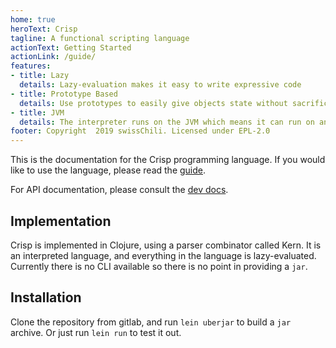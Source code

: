 ```yaml
---
home: true
heroText: Crisp
tagline: A functional scripting language
actionText: Getting Started
actionLink: /guide/
features:
- title: Lazy
  details: Lazy-evaluation makes it easy to write expressive code
- title: Prototype Based
  details: Use prototypes to easily give objects state without sacrificing functionality
- title: JVM
  details: The interpreter runs on the JVM which means it can run on any platform.
footer: Copyright  2019 swissChili. Licensed under EPL-2.0
---
```


This is the documentation for the Crisp programming language. If you would like
to use the language, please read the [guide](guide/).

For API documentation, please consult the [dev docs](dev/).

## Implementation

Crisp is implemented in Clojure, using a parser combinator called Kern. It is an
interpreted language, and everything in the language is lazy-evaluated. Currently
there is no CLI available so there is no point in providing a `jar`. 

## Installation

Clone the repository from gitlab, and run `lein uberjar` to build a `jar` archive.
Or just run `lein run` to test it out.
